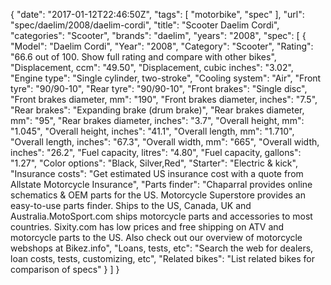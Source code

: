 {
    "date": "2017-01-12T22:46:50Z",
    "tags": [
        "motorbike",
        "spec"
    ],
    "url": "spec\/daelim\/2008\/daelim-cordi",
    "title": "Scooter Daelim Cordi",
    "categories": "Scooter",
    "brands": "daelim",
    "years": "2008",
    "spec": [
        {
            "Model": "Daelim Cordi",
            "Year": "2008",
            "Category": "Scooter",
            "Rating": "66.6 out of 100. Show full rating and compare with other bikes",
            "Displacement, ccm": "49.50",
            "Displacement, cubic inches": "3.02",
            "Engine type": "Single cylinder, two-stroke",
            "Cooling system": "Air",
            "Front tyre": "90\/90-10",
            "Rear tyre": "90\/90-10",
            "Front brakes": "Single disc",
            "Front brakes diameter, mm": "190",
            "Front brakes diameter, inches": "7.5",
            "Rear brakes": "Expanding brake (drum brake)",
            "Rear brakes diameter, mm": "95",
            "Rear brakes diameter, inches": "3.7",
            "Overall height, mm": "1.045",
            "Overall height, inches": "41.1",
            "Overall length, mm": "1.710",
            "Overall length, inches": "67.3",
            "Overall width, mm": "665",
            "Overall width, inches": "26.2",
            "Fuel capacity, litres": "4.80",
            "Fuel capacity, gallons": "1.27",
            "Color options": "Black, Silver,Red",
            "Starter": "Electric & kick",
            "Insurance costs": "Get estimated US insurance cost with a quote from Allstate Motorcycle Insurance",
            "Parts finder": "Chaparral provides online schematics & OEM parts for the US.   Motorcycle Superstore provides an easy-to-use parts finder. Ships to the US, Canada, UK and Australia.MotoSport.com ships motorcycle parts and accessories to most countries.    Sixity.com has low prices and free shipping on ATV and motorcycle parts to the US. Also check out our overview of motorcycle webshops at Bikez.info",
            "Loans, tests, etc": "Search the web for dealers, loan costs, tests, customizing, etc",
            "Related bikes": "List related bikes for comparison of specs"
        }
    ]
}